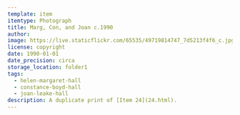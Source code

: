 ```yaml
---
template: item
itemtype: Photograph
title: Marg, Con, and Joan c.1990
author: 
image: https://live.staticflickr.com/65535/49719814747_7d5213f4f6_c.jpg
license: copyright
date: 1990-01-01
date_precision: circa
storage_location: folder1
tags:
  - helen-margaret-hall
  - constance-boyd-hall
  - joan-leake-hall
description: A duplicate print of [Item 24](24.html).
---
```

